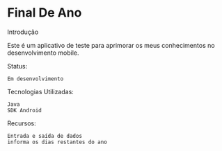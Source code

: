 <h1>Final De Ano</h1>


Introdução

Este é um aplicativo de teste para aprimorar os meus conhecimentos no desenvolvimento mobile.

Status:

    Em desenvolvimento
    
Tecnologias Utilizadas:

    Java
    SDK Android

Recursos:

    Entrada e saída de dados
    informa os dias restantes do ano 
